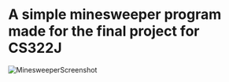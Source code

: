 # A simple minesweeper program made for the final project for CS322J

![MinesweeperScreenshot](https://github.com/user-attachments/assets/e640ddce-e10c-46f4-af12-fd1e45ec5fcc)
